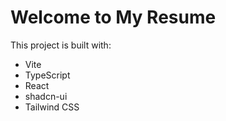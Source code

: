 # Welcome to My Resume

This project is built with:

- Vite
- TypeScript
- React
- shadcn-ui
- Tailwind CSS